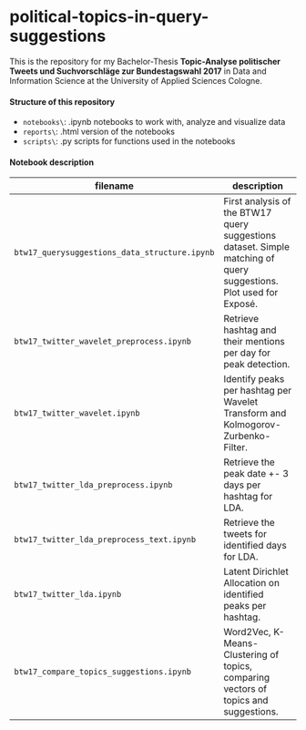 # political-topics-in-query-suggestions

This is the repository for my Bachelor-Thesis **Topic-Analyse politischer Tweets und Suchvorschläge zur Bundestagswahl 2017** in Data and Information Science at the University of Applied Sciences Cologne.
#### Structure of this repository
* `notebooks\`: .ipynb notebooks to work with, analyze and visualize data
* `reports\`: .html version of the notebooks
* `scripts\`: .py scripts for functions used in the notebooks
#### Notebook description
| filename                    | description                                                                                                                                                         |
| --------------------------- | ------------------------------------------------------------------------------------------------------------------------------------------------------------------- |
| `btw17_querysuggestions_data_structure.ipynb` | First analysis of the BTW17 query suggestions dataset. Simple matching of query suggestions. Plot used for Exposé. |
| `btw17_twitter_wavelet_preprocess.ipynb`   | Retrieve hashtag and their mentions per day for peak detection. |
| `btw17_twitter_wavelet.ipynb`   | Identify peaks per hashtag per Wavelet Transform and Kolmogorov-Zurbenko-Filter. |
| `btw17_twitter_lda_preprocess.ipynb` | Retrieve the peak date +- 3 days per hashtag for LDA. |
| `btw17_twitter_lda_preprocess_text.ipynb` | Retrieve the tweets for identified days for LDA. |
| `btw17_twitter_lda.ipynb` | Latent Dirichlet Allocation on identified peaks per hashtag. |
| `btw17_compare_topics_suggestions.ipynb` | Word2Vec, K-Means-Clustering of topics, comparing vectors of topics and suggestions. |
